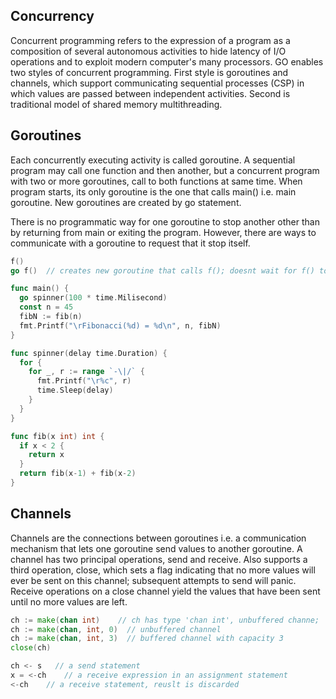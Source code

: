 ## Concurrency

Concurrent programming refers to the expression of a program as a composition of several autonomous activities to hide latency of I/O operations and to exploit modern computer's many processors. GO enables two styles of concurrent programming. First style is goroutines and channels, which support communicating sequential processes (CSP) in which values are passed between independent activities. Second is traditional model of shared memory multithreading.

## Goroutines

Each concurrently executing activity is called goroutine. A sequential program may call one function and then another, but a concurrent program with two or more goroutines, call to both functions at same time. When program starts, its only goroutine is the one that calls main() i.e. main goroutine. New goroutines are created by go statement.

There is no programmatic way for one goroutine to stop another other than by returning from main or exiting the program. However, there are ways to communicate with a goroutine to request that it stop itself.

```go
f()
go f()  // creates new goroutine that calls f(); doesnt wait for f() to finish
```

```go
func main() {
  go spinner(100 * time.Milisecond)
  const n = 45
  fibN := fib(n)
  fmt.Printf("\rFibonacci(%d) = %d\n", n, fibN)
}

func spinner(delay time.Duration) {
  for {
    for _, r := range `-\|/` {
      fmt.Printf("\r%c", r)
      time.Sleep(delay)
    }
  }
}

func fib(x int) int {
  if x < 2 {
    return x
  }
  return fib(x-1) + fib(x-2)
}
```

## Channels

Channels are the connections between goroutines i.e. a communication mechanism that lets one goroutine send values to another goroutine. A channel has two principal operations, send and receive. Also supports a third operation, close, which sets a flag indicating that no more values will ever be sent on this channel; subsequent attempts to send will panic. Receive operations on a close channel yield the values that have been sent until no more values are left.

```go
ch := make(chan int)    // ch has type 'chan int', unbuffered channe;
ch := make(chan, int, 0)  // unbuffered channel
ch := make(chan, int, 3)  // buffered channel with capacity 3
close(ch)

ch <- s   // a send statement
x = <-ch    // a receive expression in an assignment statement
<-ch    // a receive statement, reuslt is discarded
```
